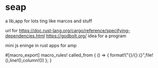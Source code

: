 # seap
a lib,app for lots ting like marcos and stuff

url for https://doc.rust-lang.org/cargo/reference/specifying-dependencies.html
https://godbolt.org/
idea for a program

mini js eninge in rust apps 
for amp

#[macro_export]
macro_rules! called_from {
    () => {
        format!("{}/{}:{}",file!(),line!(),column!())
    };
}


